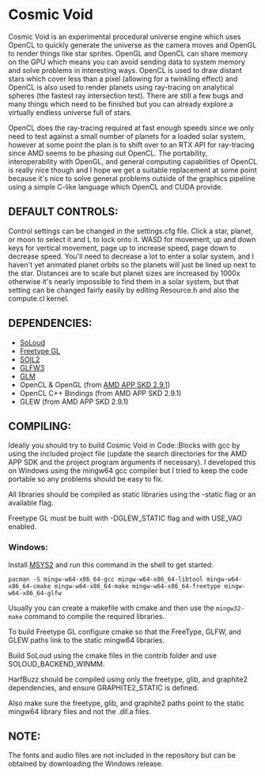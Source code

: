 # Cosmic Void

Cosmic Void is an experimental procedural universe engine which uses OpenCL to quickly generate the universe as the camera moves and OpenGL to render things like star sprites. OpenGL and OpenCL can share memory on the GPU which means you can avoid sending data to system memory and solve problems in interesting ways. OpenCL is used to draw distant stars which cover less than a pixel (allowing for a twinkling effect) and OpenCL is also used to render planets using ray-tracing on analytical spheres (the fastest ray intersection test). There are still a few bugs and many things which need to be finished but you can already explore a virtually endless universe full of stars.

OpenCL does the ray-tracing required at fast enough speeds since we only need to test against a small number of planets for a loaded solar system, however at some point the plan is to shift over to an RTX API for ray-tracing since AMD seems to be phasing out OpenCL. The portability, interoperability with OpenGL, and general computing capabilities of OpenCL is really nice though and I hope we get a suitable replacement at some point because it's nice to solve general problems outside of the graphics pipeline using a simple C-like language which OpenCL and CUDA provide.

## DEFAULT CONTROLS:

Control settings can be changed in the settings.cfg file. Click a star, planet, or moon to select it and L to lock onto it. WASD for movement, up and down keys for vertical movement, page up to increase speed, page down to decrease speed. You'll need to decrease a lot to enter a solar system, and I haven't yet animated planet orbits so the planets will just be lined up next to the star. Distances are to scale but planet sizes are increased by 1000x otherwise it's nearly impossible to find them in a solar system, but that setting can be changed fairly easily by editing Resource.h and also the compute.cl kernel.

## DEPENDENCIES:

- [SoLoud](http://sol.gfxile.net/soloud/)
- [Freetype GL](https://github.com/rougier/freetype-gl)
- [SOIL2](https://bitbucket.org/SpartanJ/soil2/)
- [GLFW3](https://www.glfw.org/)
- [GLM](https://glm.g-truc.net/)
- OpenCL & OpenGL (from [AMD APP SKD 2.9.1](https://github.com/ghostlander/AMD-APP-SDK/releases/tag/v2.9.1))
- OpenCL C++ Bindings (from AMD APP SKD 2.9.1)
- GLEW (from AMD APP SKD 2.9.1)

## COMPILING:

Ideally you should try to build Cosmic Void in Code::Blocks with gcc by using the included project file (update the search directories for the AMD APP SDK and the project program arguments if necessary). I developed this on Windows using the mingw64 gcc compiler but I tried to keep the code portable so any problems should be easy to fix.

All libraries should be compiled as static libraries using the -static flag or an available flag.

Freetype GL must be built with -DGLEW_STATIC flag and with USE_VAO enabled.

### Windows:

Install [MSYS2](https://www.msys2.org/) and run this command in the shell to get started:

```
pacman -S mingw-w64-x86_64-gcc mingw-w64-x86_64-libtool mingw-w64-x86_64-cmake mingw-w64-x86_64-make mingw-w64-x86_64-freetype mingw-w64-x86_64-glfw
```

Usually you can create a makefile with cmake and then use the `mingw32-make` command to compile the required libraries.

To build Freetype GL configure cmake so that the FreeType, GLFW, and GLEW paths link to the static mingw64 libraries.
 
Build SoLoud using the cmake files in the contrib folder and use SOLOUD_BACKEND_WINMM.

HarfBuzz should be compiled using only the freetype, glib, and graphite2 dependencies, and ensure GRAPHITE2_STATIC is defined.

Also make sure the freetype, glib, and graphite2 paths point to the static mingw64 library files and not the .dll.a files.

## NOTE:

The fonts and audio files are not included in the repository but can be obtained by downloading the Windows release.
